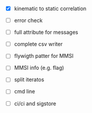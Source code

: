 - [x] kinematic to static correlation
- [ ] error check
- [ ] full attribute for messages
- [ ] complete csv writer
- [ ] flywigth patter for MMSI
- [ ] MMSI info (e.g. flag)
- [ ] split iteratos
- [ ] cmd line
- [ ] ci/ci and sigstore

